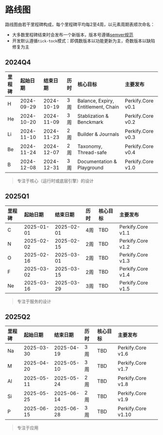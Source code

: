 ﻿# 路线图

路线图由若干里程碑构成，每个里程碑平均每2至4周，以元素周期表顺次命名：
- 大多数里程碑结束时会发布一个新版本，版本号遵循[semver规范](https://semver.org/)
- 开发默认遵循`tick-tock`模式：即偶数版本以功能更新为主，奇数版本以缺陷修复为主

## 2024Q4

| 里程碑 | 起始日期 | 结束日期 | 历时 | 核心目标 | 主要发布 |
| :-- | :-- | :-- | :-- | :-- | :-- |
| H  | 2024-09-29 | 2024-10-19 | 3周 | Balance, Expiry, Entitlement, Chain | Perkify.Core v0.1 |
| He | 2024-10-20 | 2024-11-09 | 3周 | Stablization & Benckmark       	   | Perkify.Core v0.2 |
| Li | 2024-11-10 | 2024-11-23 | 2周 | Builder & Journals                  | Perkify.Core v0.3 |
| Be | 2024-11-24 | 2024-12-07 | 2周 | Taxonomy, Thread-safe				   | Perkify.Core v0.4 |
| B  | 2024-12-08 | 2024-12-31 | 3周 | Documentation & Playground          | Perkify.Core v1.0 |

> 专注于核心（运行时或底层引擎）的设计

## 2025Q1

| 里程碑 | 起始日期 | 结束日期 | 历时 | 核心目标 | 主要发布 |
| :-- | :-- | :-- | :-- | :-- | :-- |
| C  | 2025-01-01 | 2025-02-01 | 4周 | TBD  | Perkify.Core v1.1 |
| N  | 2025-02-02 | 2025-02-15 | 2周 | TBD  | Perkify.Core v1.2 |
| O  | 2025-02-16 | 2025-03-01 | 2周 | TBD  | Perkify.Core v1.3 |
| F  | 2025-03-02 | 2025-03-15 | 2周 | TBD	| Perkify.Core v1.4 |
| Ne | 2025-03-16 | 2025-03-29 | 3周 | TBD	| Perkify.Core v1.5 |

> 专注于服务的设计

## 2025Q2

| 里程碑 | 起始日期 | 结束日期 | 历时 | 核心目标 | 主要发布 |
| :-- | :-- | :-- | :-- | :-- | :-- |
| Na | 2025-03-30 | 2025-04-19 | 3周 | TBD  | Perkify.Core v1.6 |
| M  | 2025-04-20 | 2025-05-10 | 3周 | TBD  | Perkify.Core v1.7 |
| Al | 2025-05-11 | 2025-05-24 | 2周 | TBD  | Perkify.Core v1.8 |
| Si | 2025-05-25 | 2025-06-14 | 2周 | TBD	| Perkify.Core v1.9 |
| P  | 2025-06-15 | 2025-06-28 | 3周 | TBD	| Perkify.Core v1.10 |

> 专注于应用